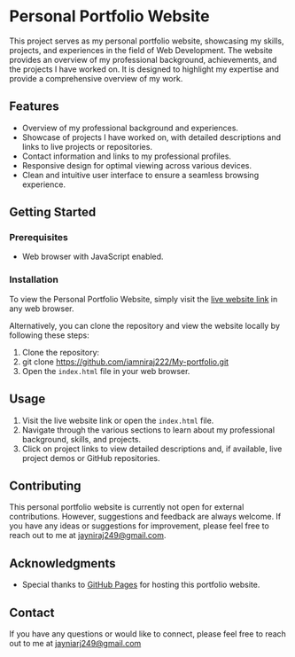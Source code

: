 # Personal Portfolio Website

This project serves as my personal portfolio website, showcasing my skills, projects, and experiences in the field of Web Development. The website provides an overview of my professional background, achievements, and the projects I have worked on. It is designed to highlight my expertise and provide a comprehensive overview of my work.

## Features

- Overview of my professional background and experiences.
- Showcase of projects I have worked on, with detailed descriptions and links to live projects or repositories.
- Contact information and links to my professional profiles.
- Responsive design for optimal viewing across various devices.
- Clean and intuitive user interface to ensure a seamless browsing experience.

## Getting Started

### Prerequisites

- Web browser with JavaScript enabled.

### Installation

To view the Personal Portfolio Website, simply visit the [live website link](http://www.nirajkchaudhary.com.np) in any web browser.

Alternatively, you can clone the repository and view the website locally by following these steps:

1. Clone the repository:
2. git clone https://github.com/iamniraj222/My-portfolio.git
3. Open the `index.html` file in your web browser.

## Usage

1. Visit the live website link or open the `index.html` file.
2. Navigate through the various sections to learn about my professional background, skills, and projects.
3. Click on project links to view detailed descriptions and, if available, live project demos or GitHub repositories.

## Contributing

This personal portfolio website is currently not open for external contributions. However, suggestions and feedback are always welcome. If you have any ideas or suggestions for improvement, please feel free to reach out to me at jayniraj249@gmail.com.


## Acknowledgments

- Special thanks to [GitHub Pages](https://pages.github.com/) for hosting this portfolio website.

## Contact

If you have any questions or would like to connect, please feel free to reach out to me at [jayniarj249@gmail.com](mailto:jayniraj249@gmail.com)




